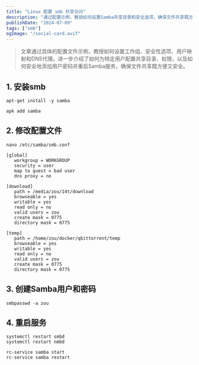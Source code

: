 ```yaml
---
title: "Linux 配置 smb 共享访问"
description: "通过配置示例，教授如何设置Samba共享目录和安全选项，确保文件共享既方便又安全。"
publishDate: "2024-07-09"
tags: ["smb"]
ogImage: "/social-card.avif"
---
```

>文章通过具体的配置文件示例，教授如何设置工作组、安全性选项、用户映射和DNS代理。进一步介绍了如何为特定用户配置共享目录、权限，以及如何安全地添加用户密码并重启Samba服务，确保文件共享既方便又安全。
<!-- more -->
## 1. 安装smb
```
apt-get install -y samba
```
```
apk add samba
```

## 2. 修改配置文件
```
nano /etc/samba/smb.conf
```
```
[global]
   workgroup = WORKGROUP
   security = user
   map to guest = bad user
   dns proxy = no

[download]
   path = /media/zou/14t/download
   browseable = yes
   writable = yes
   read only = no
   valid users = zou
   create mask = 0775
   directory mask = 0775

[temp]
   path = /home/zou/docker/qbittorrent/temp
   browseable = yes
   writable = yes
   read only = no
   valid users = zou
   create mask = 0775
   directory mask = 0775
```
## 3. 创建Samba用户和密码
```
smbpasswd -a zou
```
## 4. 重启服务
```
systemctl restart smbd
systemctl restart nmbd
```
```
rc-service samba start
rc-service samba restart
```
